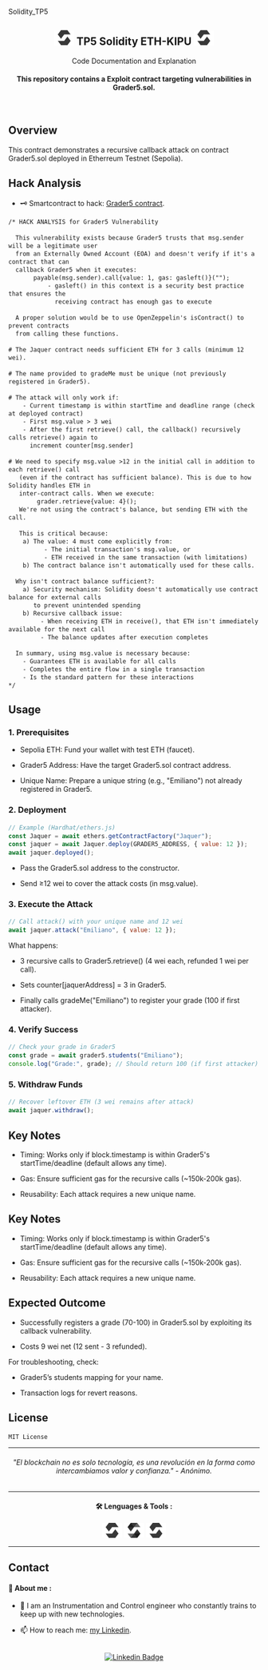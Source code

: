<!--
**emito69/emito69** is a ✨ _special_ ✨ repository because its `README.md` (this file) appears on your GitHub profile.
Here are some ideas to get you started:
- 🔭 I’m currently working on ...
- 🌱 I’m currently learning ...
- 👯 I’m looking to collaborate on ...
- 🤔 I’m looking for help with ...
- 💬 Ask me about ...
- 📫 How to reach me: ...
- 😄 Pronouns: ...
- ⚡ Fun fact: ...

En el README de github no puedo añadir scrpits de java o css, tengo que trabajar directamente con atributos en html
-->

Solidity_TP5

<div id="header" align="center">
  <h2 align="center"> <img src="https://github.com/devicons/devicon/blob/master/icons/solidity/solidity-plain.svg" title="Solidity" alt="Solidity" height="30" width="40"/> TP5 Solidity ETH-KIPU <img src="https://github.com/devicons/devicon/blob/master/icons/solidity/solidity-plain.svg" title="Solidity" alt="Solidity" height="30" width="40"/> </h2>
  Code Documentation and Explanation
  <h4 align="center"> This repository contains a Exploit contract targeting vulnerabilities in Grader5.sol.</h4>
   <br>
</div>

## Overview

This contract demonstrates a recursive callback attack on contract Grader5.sol deployed in Etherreum Testnet (Sepolia).

## Hack Analysis

- 🗝️ Smartcontract to hack: [Grader5 contract](https://sepolia.etherscan.io/address/0x5733eE985e22eFF46F595376d79e31413b1A1e16#code).

```solidity annotate
/* HACK ANALYSIS for Grader5 Vulnerability

  This vulnerability exists because Grader5 trusts that msg.sender will be a legitimate user
  from an Externally Owned Account (EOA) and doesn't verify if it's a contract that can 
  callback Grader5 when it executes: 
       payable(msg.sender).call{value: 1, gas: gasleft()}("");
           - gasleft() in this context is a security best practice that ensures the 
             receiving contract has enough gas to execute

  A proper solution would be to use OpenZeppelin's isContract() to prevent contracts 
  from calling these functions.

# The Jaquer contract needs sufficient ETH for 3 calls (minimum 12 wei).

# The name provided to gradeMe must be unique (not previously registered in Grader5).

# The attack will only work if:
    - Current timestamp is within startTime and deadline range (check at deployed contract)
    - First msg.value > 3 wei
    - After the first retrieve() call, the callback() recursively calls retrieve() again to 
      increment counter[msg.sender]

# We need to specify msg.value >12 in the initial call in addition to each retrieve() call 
   (even if the contract has sufficient balance). This is due to how Solidity handles ETH in 
   inter-contract calls. When we execute:     
        grader.retrieve{value: 4}();
   We're not using the contract's balance, but sending ETH with the call. 

   This is critical because:
    a) The value: 4 must come explicitly from:
          - The initial transaction's msg.value, or
          - ETH received in the same transaction (with limitations)
    b) The contract balance isn't automatically used for these calls.

  Why isn't contract balance sufficient?:
    a) Security mechanism: Solidity doesn't automatically use contract balance for external calls 
       to prevent unintended spending
    b) Recursive callback issue:
         - When receiving ETH in receive(), that ETH isn't immediately available for the next call
         - The balance updates after execution completes

  In summary, using msg.value is necessary because:
    - Guarantees ETH is available for all calls
    - Completes the entire flow in a single transaction
    - Is the standard pattern for these interactions
*/
```

## Usage

### 1. Prerequisites
- Sepolia ETH: Fund your wallet with test ETH (faucet).

- Grader5 Address: Have the target Grader5.sol contract address.

- Unique Name: Prepare a unique string (e.g., "Emiliano") not already registered in Grader5.

### 2. Deployment
```javascript annotate
// Example (Hardhat/ethers.js)
const Jaquer = await ethers.getContractFactory("Jaquer");
const jaquer = await Jaquer.deploy(GRADER5_ADDRESS, { value: 12 });
await jaquer.deployed();
```
- Pass the Grader5.sol address to the constructor.

- Send ≥12 wei to cover the attack costs (in msg.value).

###  3. Execute the Attack
```javascript annotate
// Call attack() with your unique name and 12 wei
await jaquer.attack("Emiliano", { value: 12 });
```
What happens:

- 3 recursive calls to Grader5.retrieve() (4 wei each, refunded 1 wei per call).

- Sets counter[jaquerAddress] = 3 in Grader5.

- Finally calls gradeMe("Emiliano") to register your grade (100 if first attacker).

### 4. Verify Success
```javascript annotate
// Check your grade in Grader5
const grade = await grader5.students("Emiliano");
console.log("Grade:", grade); // Should return 100 (if first attacker)
```

### 5. Withdraw Funds
```javascript
// Recover leftover ETH (3 wei remains after attack)
await jaquer.withdraw();
```

## Key Notes
- Timing: Works only if block.timestamp is within Grader5's startTime/deadline (default allows any time).

- Gas: Ensure sufficient gas for the recursive calls (~150k-200k gas).

- Reusability: Each attack requires a new unique name.

## Key Notes
- Timing: Works only if block.timestamp is within Grader5's startTime/deadline (default allows any time).

- Gas: Ensure sufficient gas for the recursive calls (~150k-200k gas).

- Reusability: Each attack requires a new unique name.

## Expected Outcome
- Successfully registers a grade (70-100) in Grader5.sol by exploiting its callback vulnerability.

- Costs 9 wei net (12 sent - 3 refunded).

For troubleshooting, check:

- Grader5’s students mapping for your name.

- Transaction logs for revert reasons.

##  License

```
MIT License
```


<hr>
<h6 align="center"> "El blockchain no es solo tecnología, es una revolución en la forma como intercambiamos valor y confianza." - Anónimo.</h6>

<hr>
<div align="center">
 <h4> 🛠 Lenguages & Tools : </h4>
  <img src="https://github.com/devicons/devicon/blob/master/icons/solidity/solidity-plain.svg" title="Solidity" alt="Solidity" height="30" width="40"/>
  <img src="https://github.com/devicons/devicon/blob/master/icons/solidity/solidity-original.svg" title="Solidity" alt="Solidity" height="30" width="40"/>
  <img src="https://github.com/devicons/devicon/blob/master/icons/solidity/solidity-plain.svg" title="Solidity" alt="Solidity" height="30" width="40"/>
  <br>
</div>

<hr>

## Contact

 <h4> 🔭 About me : </h4>

- 📝  I am an Instrumentation and Control engineer who constantly trains to keep up with new technologies.

- 📫 How to reach me: [my Linkedin](https://www.linkedin.com/in/emiliano-alvarez-a6677b1b4).

<br>
<div id="badges" align="center">
    <a href="https://www.linkedin.com/in/emiliano-alvarez-a6677b1b4/">
        <img src="https://img.shields.io/badge/LinkedIn-0077B5?style=for-the-badge&logo=linkedin&logoColor=white" alt="Linkedin Badge"  style="max-width: 100%;">
    </a> 
</div>
<br>
</div>